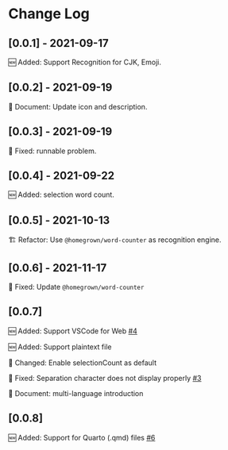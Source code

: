 # Change Log

## [0.0.1] - 2021-09-17

🆕 Added: Support Recognition for CJK, Emoji.

## [0.0.2] - 2021-09-19

💬 Document: Update icon and description.

## [0.0.3] - 2021-09-19

🔧 Fixed: runnable problem.

## [0.0.4] - 2021-09-22

🆕 Added: selection word count.

## [0.0.5] - 2021-10-13

🏗️ Refactor: Use `@homegrown/word-counter` as recognition engine.

## [0.0.6] - 2021-11-17

🔧 Fixed: Update `@homegrown/word-counter`

## [0.0.7]

🆕 Added: Support VSCode for Web [#4](https://github.com/curly210102/vscode-markdown-word-count/issues/4)

🆕 Added: Support plaintext file

📌 Changed: Enable selectionCount as default

🔧 Fixed: Separation character does not display properly [#3](https://github.com/curly210102/vscode-markdown-word-count/issues/3)

💬 Document: multi-language introduction

## [0.0.8]

🆕 Added: Support for Quarto (.qmd) files [#6](https://github.com/curly210102/vscode-markdown-word-count/issues/6)
